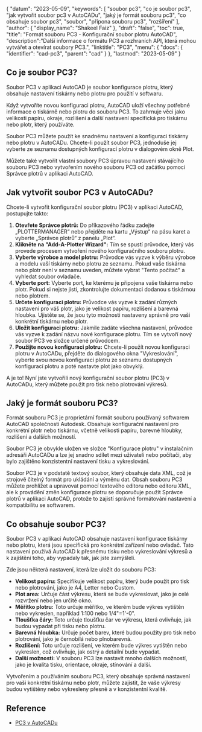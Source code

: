 {
"datum": "2023-05-09",
  "keywords": [
"soubor pc3",
"co je soubor pc3",
"jak vytvořit soubor pc3 v AutoCADu",
"jaký je formát souboru pc3",
"co obsahuje soubor pc3",
"soubor",
"přípona souboru pc3",
"rozšíření"
],
  "author": {
"display_name": "Shakeel Faiz"
},
"draft": "false",
"toc": true,
"title": "Formát souboru PC3 - Konfigurační soubor plotru AutoCAD",
  "description":"Další informace o formátu PC3 a rozhraních API, která mohou vytvářet a otevírat soubory PC3.",
  "linktitle": "PC3",
  "menu": {
    "docs": {
      "identifier": "cad-pc3",
      "parent": "cad"
}
},
"lastmod": "2023-05-09"
}

## Co je soubor PC3?

Soubor PC3 v aplikaci AutoCAD je soubor konfigurace plotru, který obsahuje nastavení tiskárny nebo plotru pro použití v softwaru.

Když vytvoříte novou konfiguraci plotru, AutoCAD uloží všechny potřebné informace o tiskárně nebo plotru do souboru PC3. To zahrnuje věci jako velikosti papíru, okraje, rozlišení a další nastavení specifická pro tiskárnu nebo plotr, který používáte.

Soubor PC3 můžete použít ke snadnému nastavení a konfiguraci tiskárny nebo plotru v AutoCADu. Chcete-li použít soubor PC3, jednoduše jej vyberte ze seznamu dostupných konfigurací plotru v dialogovém okně Plot.

Můžete také vytvořit vlastní soubory PC3 úpravou nastavení stávajícího souboru PC3 nebo vytvořením nového souboru PC3 od začátku pomocí Správce plotrů v aplikaci AutoCAD.

## Jak vytvořit soubor PC3 v AutoCADu?

Chcete-li vytvořit konfigurační soubor plotru (PC3) v aplikaci AutoCAD, postupujte takto:

1. **Otevřete Správce plotrů:** Do příkazového řádku zadejte „PLOTTERMANAGER“ nebo přejděte na kartu „Výstup“ na pásu karet a vyberte „Správce plotrů“ z panelu „Plot“.
2. **Klikněte na "Add-A-Plotter Wizard":** Tím se spustí průvodce, který vás provede procesem vytvoření nového konfiguračního souboru plotru.
3. **Vyberte výrobce a model plotru:** Průvodce vás vyzve k výběru výrobce a modelu vaší tiskárny nebo plotru ze seznamu. Pokud vaše tiskárna nebo plotr není v seznamu uveden, můžete vybrat "Tento počítač" a vyhledat soubor ovladače.
4. **Vyberte port:** Vyberte port, ke kterému je připojena vaše tiskárna nebo plotr. Pokud si nejste jisti, zkontrolujte dokumentaci dodanou s tiskárnou nebo plotrem.
5. **Určete konfiguraci plotru:** Průvodce vás vyzve k zadání různých nastavení pro váš plotr, jako je velikost papíru, rozlišení a barevná hloubka. Ujistěte se, že jsou tyto možnosti nastaveny správně pro vaši konkrétní tiskárnu nebo plotr.
6. **Uložit konfiguraci plotru:** Jakmile zadáte všechna nastavení, průvodce vás vyzve k zadání názvu nové konfigurace plotru. Tím se vytvoří nový soubor PC3 ve složce určené průvodcem.
7. **Použijte novou konfiguraci plotru:** Chcete-li použít novou konfiguraci plotru v AutoCADu, přejděte do dialogového okna "Vykreslování", vyberte svou novou konfiguraci plotru ze seznamu dostupných konfigurací plotru a poté nastavte plot jako obvyklý.

A je to! Nyní jste vytvořili nový konfigurační soubor plotru (PC3) v AutoCADu, který můžete použít pro tisk nebo plotrování výkresů.

## Jaký je formát souboru PC3?

Formát souboru PC3 je proprietární formát souboru používaný softwarem AutoCAD společnosti Autodesk. Obsahuje konfigurační nastavení pro konkrétní plotr nebo tiskárnu, včetně velikosti papíru, barevné hloubky, rozlišení a dalších možností.

Soubor PC3 je obvykle uložen ve složce "Konfigurace plotru" v instalačním adresáři AutoCADu a lze jej snadno sdílet mezi uživateli nebo počítači, aby bylo zajištěno konzistentní nastavení tisku a vykreslování.

Soubor PC3 je v podstatě textový soubor, který obsahuje data XML, což je strojově čitelný formát pro ukládání a výměnu dat. Obsah souboru PC3 můžete prohlížet a upravovat pomocí textového editoru nebo editoru XML, ale k provádění změn konfigurace plotru se doporučuje použít Správce plotrů v aplikaci AutoCAD, protože to zajistí správné formátování nastavení a kompatibilitu se softwarem.

## Co obsahuje soubor PC3?

Soubor PC3 v aplikaci AutoCAD obsahuje nastavení konfigurace tiskárny nebo plotru, která jsou specifická pro konkrétní zařízení nebo ovladač. Tato nastavení používá AutoCAD k přesnému tisku nebo vykreslování výkresů a k zajištění toho, aby vypadaly tak, jak jste zamýšleli.

Zde jsou některá nastavení, která lze uložit do souboru PC3:

- **Velikost papíru:** Specifikuje velikost papíru, který bude použit pro tisk nebo plotrování, jako je A4, Letter nebo Custom.
- **Plot area:** Určuje část výkresu, která se bude vykreslovat, jako je celé rozvržení nebo jen určité okno.
- **Měřítko plotru:** Toto určuje měřítko, ve kterém bude výkres vytištěn nebo vykreslen, například 1:100 nebo 1/4"=1'-0".
- **Tloušťka čáry:** Toto určuje tloušťku čar ve výkresu, která ovlivňuje, jak budou vypadat při tisku nebo plotru.
- **Barevná hloubka:** Určuje počet barev, které budou použity pro tisk nebo plotrování, jako je černobílá nebo plnobarevná.
- **Rozlišení:** Toto určuje rozlišení, ve kterém bude výkres vytištěn nebo vykreslen, což ovlivňuje, jak ostrý a detailní bude vypadat.
- **Další možnosti:** V souboru PC3 lze nastavit mnoho dalších možností, jako je kvalita tisku, orientace, okraje, stínování a další.

Vytvořením a používáním souboru PC3, který obsahuje správná nastavení pro vaši konkrétní tiskárnu nebo plotr, můžete zajistit, že vaše výkresy budou vytištěny nebo vykresleny přesně a v konzistentní kvalitě.

## Reference
* [PC3 v AutoCADu](https://www.autodesk.com/support/technical/article/caas/sfdcarticles/sfdcarticles/Creating-plotter-configuration-files-PC3.html)

